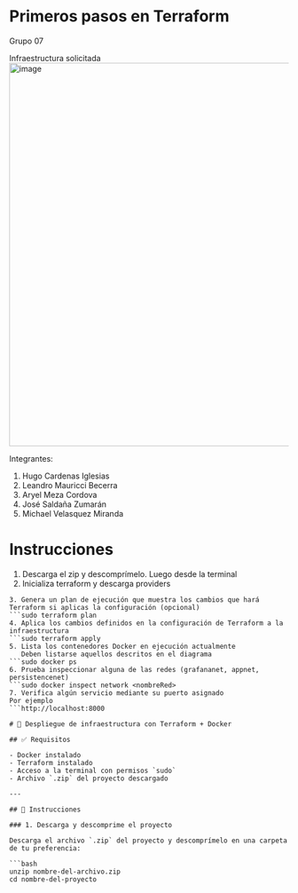 # Primeros pasos en Terraform
Grupo 07

Infraestructura solicitada
<img width="1241" height="691" alt="image" src="https://github.com/user-attachments/assets/6fd4003f-fe07-4a4d-b2d3-cedee624e9b2" />

Integrantes:
1. Hugo Cardenas Iglesias
2. Leandro Mauricci Becerra
3. Aryel Meza Cordova
4. José Saldaña Zumarán
5. Michael Velasquez Miranda


# Instrucciones
1. Descarga el zip y descomprímelo.
Luego desde la terminal
3. Inicializa terraform y descarga providers 
```sudo terraform init
3. Genera un plan de ejecución que muestra los cambios que hará Terraform si aplicas la configuración (opcional)
```sudo terraform plan
4. Aplica los cambios definidos en la configuración de Terraform a la infraestructura
```sudo terraform apply
5. Lista los contenedores Docker en ejecución actualmente   
   Deben listarse aquellos descritos en el diagrama
```sudo docker ps
6. Prueba inspeccionar alguna de las redes (grafananet, appnet, persistencenet)
```sudo docker inspect network <nombreRed>
7. Verifica algún servicio mediante su puerto asignado
Por ejemplo
```http://localhost:8000

# 🚀 Despliegue de infraestructura con Terraform + Docker

## ✅ Requisitos

- Docker instalado
- Terraform instalado
- Acceso a la terminal con permisos `sudo`
- Archivo `.zip` del proyecto descargado

---

## 📝 Instrucciones

### 1. Descarga y descomprime el proyecto

Descarga el archivo `.zip` del proyecto y descomprímelo en una carpeta de tu preferencia:

```bash
unzip nombre-del-archivo.zip
cd nombre-del-proyecto

